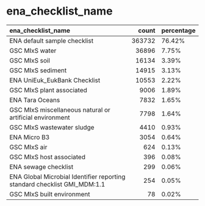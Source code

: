 # ena_checklist_name
| ena_checklist_name                                                       |   count | percentage   |
|:-------------------------------------------------------------------------|--------:|:-------------|
| ENA default sample checklist                                             |  363732 | 76.42%       |
| GSC MIxS water                                                           |   36896 | 7.75%        |
| GSC MIxS soil                                                            |   16134 | 3.39%        |
| GSC MIxS sediment                                                        |   14915 | 3.13%        |
| ENA UniEuk_EukBank Checklist                                             |   10553 | 2.22%        |
| GSC MIxS plant associated                                                |    9006 | 1.89%        |
| ENA Tara Oceans                                                          |    7832 | 1.65%        |
| GSC MIxS miscellaneous natural or artificial environment                 |    7798 | 1.64%        |
| GSC MIxS wastewater sludge                                               |    4410 | 0.93%        |
| ENA Micro B3                                                             |    3054 | 0.64%        |
| GSC MIxS air                                                             |     624 | 0.13%        |
| GSC MIxS host associated                                                 |     396 | 0.08%        |
| ENA sewage checklist                                                     |     299 | 0.06%        |
| ENA Global Microbial Identifier reporting standard checklist GMI_MDM:1.1 |     254 | 0.05%        |
| GSC MIxS built environment                                               |      78 | 0.02%        |